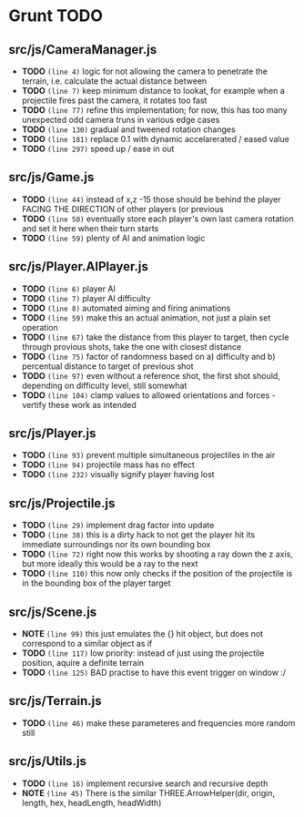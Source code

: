 # Grunt TODO


## src/js/CameraManager.js

-  **TODO** `(line 4)`  logic for not allowing the camera to penetrate the terrain, i.e. calculate the actual distance between
-  **TODO** `(line 7)`  keep minimum distance to lookat, for example when a projectile fires past the camera, it rotates too fast
-  **TODO** `(line 77)`  refine this implementation; for now, this has too many unexpected odd camera truns in various edge cases
-  **TODO** `(line 130)`  gradual and tweened rotation changes
-  **TODO** `(line 181)`  replace 0.1 with dynamic accelarerated / eased value
-  **TODO** `(line 297)`  speed up / ease in out

## src/js/Game.js

-  **TODO** `(line 44)`  instead of x,z -15 those should be behind the player FACING THE DIRECTION of other players (or previous
-  **TODO** `(line 50)`  eventually store each player's own last camera rotation and set it here when their turn starts
-  **TODO** `(line 59)`  plenty of AI and animation logic

## src/js/Player.AIPlayer.js

-  **TODO** `(line 6)`  player AI
-  **TODO** `(line 7)`  player AI difficulty
-  **TODO** `(line 8)`  automated aiming and firing animations
-  **TODO** `(line 59)`  make this an actual animation, not just a plain set operation
-  **TODO** `(line 67)`  take the distance from this player to target, then cycle through provious shots, take the one with closest distance
-  **TODO** `(line 75)`  factor of randomness based on a) difficulty and b) percentual distance to target of previous shot
-  **TODO** `(line 97)`  even without a reference shot, the first shot should, depending on difficulty level, still somewhat
-  **TODO** `(line 104)`  clamp values to allowed orientations and forces - vertify these work as intended

## src/js/Player.js

-  **TODO** `(line 93)`  prevent multiple simultaneous projectiles in the air
-  **TODO** `(line 94)`  projectile mass has no effect
-  **TODO** `(line 232)`  visually signify player having lost

## src/js/Projectile.js

-  **TODO** `(line 29)`  implement drag factor into update
-  **TODO** `(line 38)`  this is a dirty hack to not get the player hit its immediate surroundings nor its own bounding box
-  **TODO** `(line 72)`  right now this works by shooting a ray down the z axis, but more ideally this would be a ray to the next
-  **TODO** `(line 110)`  this now only checks if the position of the projectile is in the bounding box of the player target

## src/js/Scene.js

-  **NOTE** `(line 99)`  this just emulates the {} hit object, but does not correspond to a similar object as if
-  **TODO** `(line 117)`  low priority: instead of just using the projectile position, aquire a definite terrain
-  **TODO** `(line 125)`  BAD practise to have this event trigger on window :/

## src/js/Terrain.js

-  **TODO** `(line 46)`  make these parameteres and frequencies more random still

## src/js/Utils.js

-  **TODO** `(line 16)`  implement recursive search and recursive depth
-  **NOTE** `(line 45)`  There is the similar THREE.ArrowHelper(dir, origin, length, hex, headLength, headWidth)
